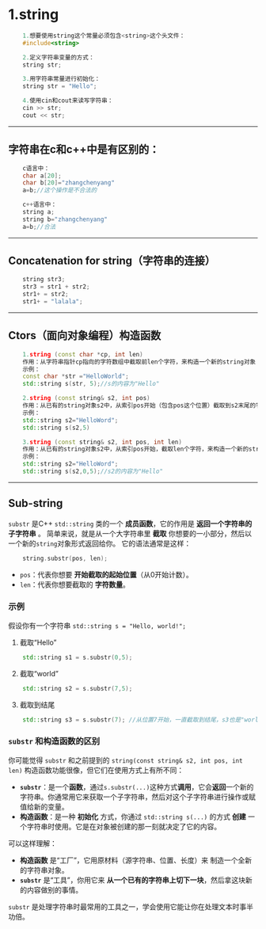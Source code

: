 # 1.string
```c++
    1.想要使用string这个常量必须包含<string>这个头文件：
    #include<string>

    2.定义字符串变量的方式：
    string str;

    3.用字符串常量进行初始化：
    string str = "Hello";

    4.使用cin和cout来读写字符串：
    cin >> str;
    cout << str;
```

---

## 字符串在c和c++中是有区别的：
```c
    c语言中：
    char a[20];
    char b[20]="zhangchenyang"
    a=b;//这个操作是不合法的
```
```c++
    c++语言中：
    string a;
    string b="zhangchenyang"
    a=b;//合法
```

---
## Concatenation for string（字符串的连接）
```c++
    string str3;
    str3 = str1 + str2;
    str1+ = str2;
    str1+ = "lalala";
```

---

## Ctors（面向对象编程）构造函数

```c++
    1.string (const char *cp, int len)
    作用：从字符串指针cp指向的字符数组中截取前len个字符，来构造一个新的string对象
    示例：
    const char *str ="HelloWorld";
    std::string s(str, 5);//s的内容为"Hello"
```

```c++
    2.string (const string& s2, int pos)
    作用：从已有的string对象s2中，从索引pos开始（包含pos这个位置）截取到s2末尾的字符串，来构造一个新的string对象，若pos超过s2的长度。则构造的是空的字符串
    示例：
    std::string s2="HelloWord";
    std::string s(s2,5)
```

```c++
    3.string (const string& s2, int pos, int len)
    作用：从已有的string对象s2中，从索引pos开始，截取len个字符，来构造一个新的string对象，如果pos超出了s2的长度，则构造出来的是空的，如果pos未超出但是pos+len超出了，则构造到s2的结尾为止
    示例：
    std::string s2="HelloWord";
    std::string s(s2,0,5);//s2的内容为"Hello"
```
---

## Sub-string

`substr` 是C++ `std::string` 类的一个 **成员函数**，它的作用是 **返回一个字符串的子字符串** 。
简单来说，就是从一个大字符串里 **截取** 你想要的一小部分，然后以一个新的`string`对象形式返回给你。
它的语法通常是这样：
```c++
    string.substr(pos, len);
```

- `pos`：代表你想要 **开始截取的起始位置**（从0开始计数）。
- `len`：代表你想要截取的 **字符数量**。

### 示例

假设你有一个字符串 `std::string s = "Hello, world!";`

1. 截取“Hello”
```c++
    std::string s1 = s.substr(0,5);
```

2. 截取“world”
```c++
    std::string s2 = s.substr(7,5);
```

3. 截取到结尾
```c++
    std::string s3 = s.substr(7); //从位置7开始，一直截取到结尾，s3也是"world"
```

### `substr` 和构造函数的区别

你可能觉得 `substr` 和之前提到的 `string(const string& s2, int pos, int len)` 构造函数功能很像，但它们在使用方式上有所不同：

- **`substr`**：是一个**函数**，通过`s.substr(...)`这种方式**调用**，它会**返回**一个新的字符串。你通常用它来获取一个子字符串，然后对这个子字符串进行操作或赋值给新的变量。
- **构造函数**：是一种 **初始化** 方式，你通过 `std::string s(...)` 的方式 **创建** 一个字符串时使用。它是在对象被创建的那一刻就决定了它的内容。

可以这样理解：

-  **构造函数** 是“工厂”，它用原材料（源字符串、位置、长度）来 制造一个全新的字符串对象。
- **`substr`** 是“工具”，你用它来 **从一个已有的字符串上切下一块**，然后拿这块新的内容做别的事情。

`substr` 是处理字符串时最常用的工具之一，学会使用它能让你在处理文本时事半功倍。